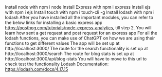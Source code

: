 Install node with npm i node
Install Express with npm i express
Install ejs with npm i ejs
Install touch with npm i touch-cli -g
Install lodash with npm i lodash
After you have installed all the important modules, you can refer to the below links for installing a basic express app
https://posthog.com/tutorials/node-express-analytics, till step 2. You will learn how sent a get request and post request for an exoress app
For all the lodash functions, you can make use of ChatGPT on how we are using their functions to get different values
The app will be set up at http://localhost:3000/
The route for the search functionality is set up at http://localhost:3000/search
The route for blog stats is set up at http://localhost:3000/api/blog-stats
You will have to move to this url to check test the functionality
Lodash Documentation: https://lodash.com/docs/4.17.15
